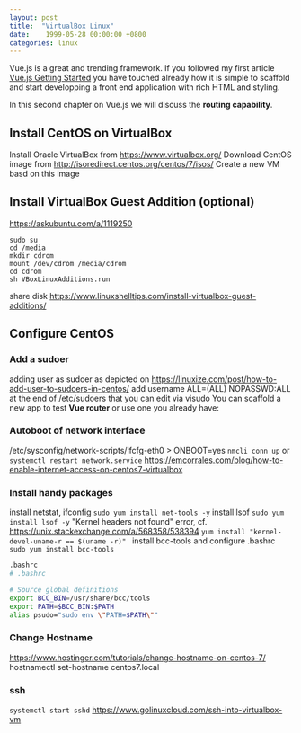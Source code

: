 ```yaml
---
layout: post
title:	"VirtualBox Linux"
date:	 1999-05-28 00:00:00 +0800
categories: linux
---
```


Vue.js is a great and trending framework.
If you followed my first article [Vue.js Getting Started](../../2021/vue-getting-started) you have touched already how it is simple to scaffold and start developping a front end application with rich HTML and styling. 

In this second chapter on Vue.js we will discuss the **routing capability**.

## Install CentOS on VirtualBox
Install Oracle VirtualBox from https://www.virtualbox.org/ 
Download CentOS image from http://isoredirect.centos.org/centos/7/isos/
Create a new VM basd on this image

## Install VirtualBox Guest Addition (optional)
https://askubuntu.com/a/1119250
```
sudo su
cd /media
mkdir cdrom
mount /dev/cdrom /media/cdrom
cd cdrom
sh VBoxLinuxAdditions.run
```
share disk https://www.linuxshelltips.com/install-virtualbox-guest-additions/

## Configure CentOS

### Add a sudoer
adding user as sudoer as depicted on https://linuxize.com/post/how-to-add-user-to-sudoers-in-centos/
add username  ALL=(ALL) NOPASSWD:ALL at the end of /etc/sudoers that you can edit via visudo
You can scaffold a new app to test **Vue router** or use one you already have:

### Autoboot of network interface
/etc/sysconfig/network-scripts/ifcfg-eth0 > ONBOOT=yes
`nmcli conn up` or `systemctl restart network.service`
https://emcorrales.com/blog/how-to-enable-internet-access-on-centos7-virtualbox

### Install handy packages
install netstat, ifconfig
`sudo yum install net-tools -y`
install lsof
`sudo yum install lsof -y`
"Kernel headers not found" error, cf. https://unix.stackexchange.com/a/568358/538394
`yum install "kernel-devel-uname-r == $(uname -r)" `
install bcc-tools and configure .bashrc
`sudo yum install bcc-tools`
```bash
.bashrc
# .bashrc

# Source global definitions
export BCC_BIN=/usr/share/bcc/tools
export PATH=$BCC_BIN:$PATH
alias psudo="sudo env \"PATH=$PATH\""
```

### Change  Hostname
https://www.hostinger.com/tutorials/change-hostname-on-centos-7/
hostnamectl set-hostname centos7.local

### ssh
`systemctl start sshd` https://www.golinuxcloud.com/ssh-into-virtualbox-vm
